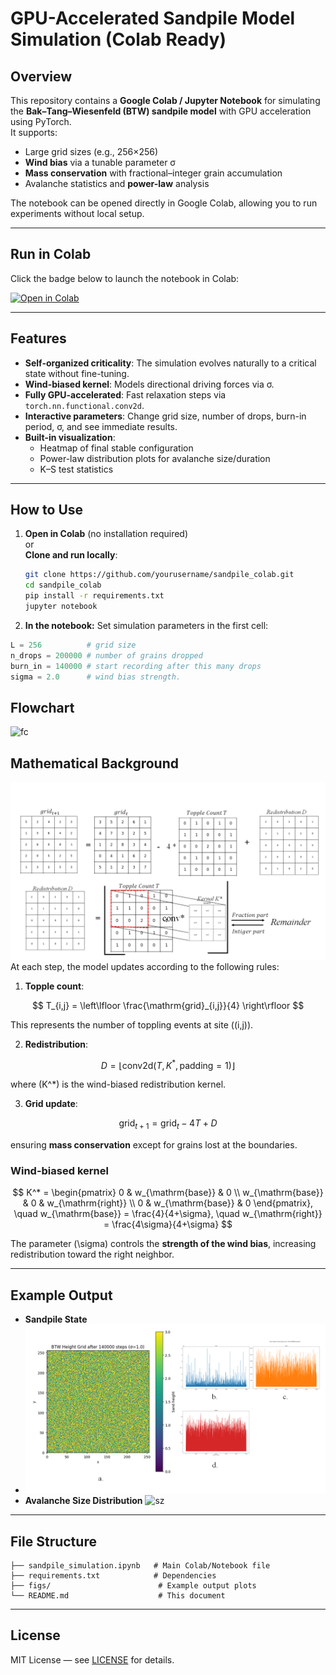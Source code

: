 # GPU-Accelerated Sandpile Model Simulation (Colab Ready)

## Overview
This repository contains a **Google Colab / Jupyter Notebook** for simulating the **Bak–Tang–Wiesenfeld (BTW) sandpile model** with GPU acceleration using PyTorch.  
It supports:
- Large grid sizes (e.g., 256×256)
- **Wind bias** via a tunable parameter σ
- **Mass conservation** with fractional–integer grain accumulation
- Avalanche statistics and **power-law** analysis

The notebook can be opened directly in Google Colab, allowing you to run experiments without local setup.

---

## Run in Colab
Click the badge below to launch the notebook in Colab:

[![Open in Colab](https://colab.research.google.com/assets/colab-badge.svg)](YOUR_COLAB_LINK_HERE)

---

## Features
- **Self-organized criticality**: The simulation evolves naturally to a critical state without fine-tuning.
- **Wind-biased kernel**: Models directional driving forces via σ.
- **Fully GPU-accelerated**: Fast relaxation steps via `torch.nn.functional.conv2d`.
- **Interactive parameters**: Change grid size, number of drops, burn-in period, σ, and see immediate results.
- **Built-in visualization**:
  - Heatmap of final stable configuration
  - Power-law distribution plots for avalanche size/duration
  - K–S test statistics

---

## How to Use
1. **Open in Colab** (no installation required)  
   or  
   **Clone and run locally**:
   ```bash
   git clone https://github.com/yourusername/sandpile_colab.git
   cd sandpile_colab
   pip install -r requirements.txt
   jupyter notebook
   ```
2. **In the notebook:**
Set simulation parameters in the first cell:
  ```python
  L = 256          # grid size
  n_drops = 200000 # number of grains dropped
  burn_in = 140000 # start recording after this many drops
  sigma = 2.0      # wind bias strength.
   ```

## Flowchart 
![fc](fg4.png)

## Mathematical Background
![math](fg1.png)
At each step, the model updates according to the following rules:

1. **Topple count**:

$$
T_{i,j} = \left\lfloor \frac{\mathrm{grid}_{i,j}}{4} \right\rfloor
$$

This represents the number of toppling events at site \((i,j)\).

2. **Redistribution**:

$$
D = \left\lfloor \mathrm{conv2d}(T, K^*, \mathrm{padding}=1) \right\rfloor
$$

where \(K^*\) is the wind-biased redistribution kernel.

3. **Grid update**:

$$
\mathrm{grid}_{t+1} = \mathrm{grid}_t - 4T + D
$$

ensuring **mass conservation** except for grains lost at the boundaries.

### Wind-biased kernel

$$
K^* =
\begin{pmatrix}
0 & w_{\mathrm{base}} & 0 \\
 w_{\mathrm{base}} & 0 & w_{\mathrm{right}} \\
0 & w_{\mathrm{base}} & 0
\end{pmatrix}, \quad
w_{\mathrm{base}} = \frac{4}{4+\sigma}, \quad
w_{\mathrm{right}} = \frac{4\sigma}{4+\sigma}
$$

The parameter \(\sigma\) controls the **strength of the wind bias**, increasing redistribution toward the right neighbor.

---

## Example Output

- **Sandpile State**
- ![Example Outputs](fg2.png)
- **Avalanche Size Distribution**
  ![sz](fg3.png)
---

## File Structure

```
├── sandpile_simulation.ipynb   # Main Colab/Notebook file
├── requirements.txt            # Dependencies
├── figs/                        # Example output plots
└── README.md                    # This document
```

---

## License

MIT License — see [LICENSE](LICENSE) for details.
